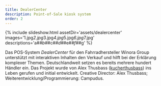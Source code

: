 ```yaml
---
title: DealerCenter
description: Point-of-Sale kiosk system
order: 2
---
```


{% include slideshow.html assetDir='assets/dealercenter' images='1.jpg*2.jpg*3.jpg*4.jpg*5.jpg*6.jpg*7.jpg' descriptions='a#*#b#*#c#*#d#*#e#*#f#*#g' %}

Das POS-System _DealerCenter_ für den Fahrradhersteller Winora Group unterstützt mit interaktiven Inhalten den Verkauf und hilft bei der Erklärung komplexer Themen. Deutschlandweit setzen es bereits mehrere hundert Händler ein. Das Projekt wurde von Alex Thusbass ([kucherthusbass](http://www.kucherthusbass.de/)) ins Leben gerufen und initial entwickelt. Creative Director: Alex Thusbass; Weiterentwicklung/Programmierung: Campudus.
